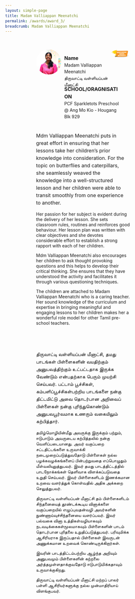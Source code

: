 ```yaml
---
layout: simple-page
title: Madam Valliappan Meenatchi
permalink: /awards/award_3/
breadcrumb: Madam Valliappan Meenatchi
---
```


<style>
    .wrapper {
        display: grid;
        margin-top: 50px;
        margin-left: 100px;
        margin-right: 100px;
        grid-template-columns: 10% 10% 10% 10% 10% 10% 10% 10% 10% 10%;
        grid-template-rows: 100px 100px auto ;
    }

   .item1 {
        grid-column-start: 1;
        grid-column-end: 4;
        grid-row-start: 1;
        grid-row-end: 3;
        /* text-align: center; */
        margin-right: 10px;
    }

   .item2 {
        grid-column-start: 4;
        grid-column-end: 9;
        grid-row-start: 1;
        grid-row-end: 2;
        /* text-align: center; */
    }

   .item3 {
        grid-column-start: 4;
        grid-column-end: 10;
        grid-row-start: 2;
        grid-row-end: 3;
        /* text-align: center; */
    }

   .item4 {
        grid-column-start: 9;
        grid-column-end: 11;
        grid-row-start: 1;
        grid-row-end: 2;
        /* text-align: center; */
    }

   .item5 {
        grid-column-start: 1;
        grid-column-end: 11;
        grid-row-start: 3;
        grid-row-end: 4;
        margin-top: 50px;
        /* text-align: center; */
    }

   .item6 {
        grid-column-start: 1;
        grid-column-end: 11;
        grid-row-start: 4;
        grid-row-end: 5;
        margin-top: 50px;
        /* text-align: center; */
    }
</style>

<div class="wrapper">
        <div class="item1">
            <img style="border-radius: 50%; width: 100%;" src="/images/Madam Valliappan Meenatchi_square.jpg">
        </div>

   <div class="item2">
                <p style="font-weight: bold;margin-bottom: 0px;font-size: 16px;line-height: 1.5;">Name</p>
                <p style="margin-top: 0px;font-size: 14px;line-height: 1.5;">
                  Madam Valliappan Meenatchi<br>
                திருவாட்டி வள்ளியப்பன் மீனாட்சி</p>
        </div>

   <div class="item3">
                <p style="font-weight: bold;margin-bottom: 0px;font-size: 16px;line-height: 1.5;">SCHOOL/ORAGNISATION</p>
                <p style="margin-top: 0px;font-size: 14px;line-height: 1.5;">
                  PCF Sparkletots Preschool @ Ang Mo Kio - Hougang Blk 929
  </p>
        </div>

   <div class="item4">
                <img style="border-radius: 50%; width: 200px;" src="/images/Outstanding.PNG">
   </div>

   <div class="item5">
            <p style="margin-right: 10px;font-size: 16px;line-height: 1.5;">
              Mdm Valliappan Meenatchi puts in great effort in ensuring that her lessons take her children’s prior knowledge into consideration.  For the topic on butterflies and caterpillars, she seamlessly weaved the knowledge into a well-structured lesson and her children were able to transit smoothly from one experience to another.

Her passion for her subject is evident during the delivery of her lesson. She sets 
classroom rules, routines and reinforces good behaviour. Her lesson plan was written with clear objectives and she devotes considerable effort to establish a strong rapport with each of her children. 

Mdm Valliappan Meenatchi also encourages her children to ask thought provoking questions and this helps to develop their critical thinking. She ensures that they have understood the activity and facilitates it through various questioning techniques. 

The children are attached to Madam Valliappan Meenatchi who is a caring teacher.  Her sound knowledge of the curriculum and expertise in bringing meaningful and engaging lessons to her children makes her a wonderful role model for other Tamil pre-school teachers.  
                </p>
        </div>

   <div class="item6">
                <p style="margin-right: 10px;font-size: 16px;line-height: 1.5;">
                  திருவாட்டி வள்ளியப்பன் மீனாட்சி, தமது பாடங்கள் பிள்ளைகளின் வயதிற்கும் அனுபவத்திற்கும் உட்பட்டதாக இருக்க வேண்டும் என்பதற்காக பெரும் முயற்சி செய்பவர். பட்டாம் பூச்சிகள், கம்பளிப்பூச்சிகள்பற்றிய பாடங்களை நன்கு திட்டமிட்டு அவை தொடர்பான அறிவைப் பிள்ளைகள் நன்கு புரிந்துகொண்டும் அனுபவபூர்வமாக உணரும் வகையிலும் கற்பித்தார்.

தமிழ்மொழியின்மீது அவருக்கு இருக்கும் பற்றும், ஈடுபாடும் அவருடைய கற்பித்தலில் நன்கு வெளிப்படையானது. அவர் வகுப்பறை சட்டதிட்டங்களை உருவாக்கி நடைமுறைப்படுத்துவதோடு பிள்ளைகள் நல்ல பழக்கவழக்கங்களைப் பின்பற்றுவதை எப்பொழுதும் மீள்வலியுறுத்துபவர். இவர் தமது பாடத்திட்டத்தில் பாடநோக்கங்கள் தெளிவாக விளக்கப்படுவதை உறுதி செய்பவர். இவர் பிள்ளைகளிடம்  இணக்கமான உறவை வளர்த்துக் கொள்வதில் அதிக அக்கறை செலுத்துபவர். 

திருவாட்டி வள்ளியப்பன் மீனாட்சி தம் பிள்ளைகளிடம் சிந்தனையைத் தூண்டக்கூடிய வினாக்களை வகுப்பறையில் எழுப்புவதன்வழி அவர்களின் நுண்ணாய்வுச்சிந்தனையை வளர்ப்பவர். இவர் பல்வகை வினா உத்திகள்வழியாகவும் நடவடிக்கைகள்மூலமாகவும் பிள்ளைகளின் பாடம் தொடர்பான புரிதலை உறுதிப்படுத்துபவர். பரிவுமிக்க ஆசிரியராக இருப்பதால் பிள்ளைகள் இவருடன் அணுக்கமான உறவைக் கொண்டிருக்கிறார்கள்.

இவரின் பாடத்திட்டம்பற்றிய ஆழ்ந்த அறிவும் அனுபவமும் பிள்ளைகளின் கற்றலை அர்த்தமுள்ளதாக்குவதோடு ஈடுபாடுமிக்கதாவும் உருவாக்குகிறது.  

திருவாட்டி வள்ளியப்பன் மீனாட்சி மற்றப் பாலர் பள்ளி ஆசிரியர்களுக்கு நல்ல முன்மாதிரியாய் விளங்குபவர்.
                    </p>
        </div>
</div>

